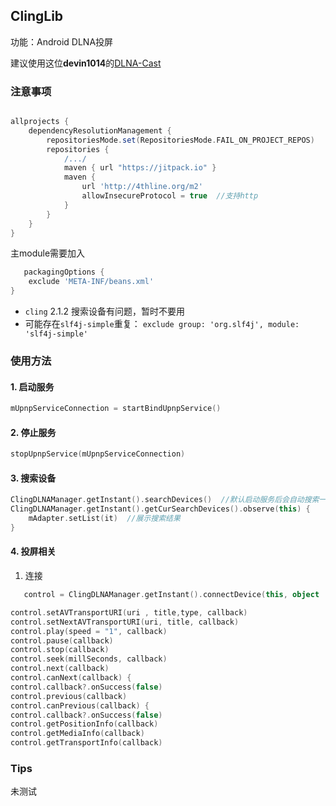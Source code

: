 ## ClingLib

功能：Android DLNA投屏

建议使用这位**devin1014**的[DLNA-Cast](https://github.com/devin1014/DLNA-Cast)

### 注意事项

```groovy

allprojects {
    dependencyResolutionManagement {
        repositoriesMode.set(RepositoriesMode.FAIL_ON_PROJECT_REPOS)
        repositories {
            /.../
            maven { url "https://jitpack.io" }
            maven {
                url 'http://4thline.org/m2'
                allowInsecureProtocol = true  //支持http
            }
        }
    }
}
```

主module需要加入

```groovy
   packagingOptions {
    exclude 'META-INF/beans.xml'
}
```

- `cling` 2.1.2 搜索设备有问题，暂时不要用
- 可能存在`slf4j-simple`重复： `exclude group: 'org.slf4j', module: 'slf4j-simple'`

### 使用方法

#### 1. 启动服务

```kotlin
mUpnpServiceConnection = startBindUpnpService()
```

#### 2. 停止服务

```kotlin
stopUpnpService(mUpnpServiceConnection)
```

#### 3. 搜索设备

```kotlin
ClingDLNAManager.getInstant().searchDevices()  //默认启动服务后会自动搜索一次
ClingDLNAManager.getInstant().getCurSearchDevices().observe(this) {
    mAdapter.setList(it)  //展示搜索结果
}
```
#### 4. 投屏相关
1. 连接
```kotlin
   control = ClingDLNAManager.getInstant().connectDevice(this, object : OnDeviceControlListener { })
```
```kotlin
control.setAVTransportURI(uri , title,type, callback)
control.setNextAVTransportURI(uri, title, callback)
control.play(speed = "1", callback)
control.pause(callback)
control.stop(callback)
control.seek(millSeconds, callback)
control.next(callback)
control.canNext(callback) {
control.callback?.onSuccess(false)
control.previous(callback)
control.canPrevious(callback) {
control.callback?.onSuccess(false)
control.getPositionInfo(callback)
control.getMediaInfo(callback)
control.getTransportInfo(callback)
```
 

### Tips
未测试